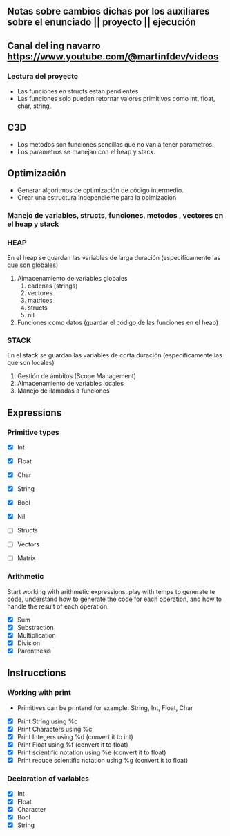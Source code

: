 ## Notas sobre cambios dichas por los auxiliares sobre el enunciado || proyecto || ejecución 
## Canal del ing navarro https://www.youtube.com/@martinfdev/videos
### Lectura del proyecto
- Las funciones en structs estan pendientes
- Las funciones solo pueden retornar valores primitivos como int, float, char, string.

## C3D

- Los metodos son funciones sencillas que no van a tener parametros.
- Los parametros se manejan con el heap y stack.

## Optimización

- Generar algoritmos de optimización de código intermedio.
- Crear una estructura independiente para la opimización 




### Manejo de variables, structs, funciones, metodos , vectores en el heap y stack


### HEAP
En el heap se guardan las variables de larga duración (especificamente las que son globales)

1. Almacenamiento de variables globales
   1. cadenas (strings)
   2. vectores
   3. matrices
   4. structs
   5. nil
2. Funciones como datos (guardar el código de las funciones en el heap)


### STACK
En el stack se guardan las variables de corta duración (especificamente las que son locales)

1. Gestión de ámbitos (Scope Management)
2. Almacenamiento de variables locales
3. Manejo de llamadas a funciones


## Expressions

### Primitive types
- [x] Int
- [x] Float
- [x] Char
- [x] String
- [x] Bool
- [x] Nil
- [ ] Structs
- [ ] Vectors
- [ ] Matrix


### Arithmetic
Start working with arithmetic expressions, play with temps to generate te code, understand how to generate the code for each operation, and how to handle the result of each operation.

- [x] Sum
- [x] Substraction
- [x] Multiplication
- [x] Division
- [x] Parenthesis

## Instrucctions

### Working with print 
- Primitives can be printend for example: String, Int, Float, Char
- [x] Print String using %c
- [x] Print Characters using %c
- [x] Print Integers using %d (convert it to int)
- [x] Print Float using %f (convert it to float)
- [x] Print scientific notation using %e (convert it to float)
- [x] Print reduce scientific notation using %g (convert it to float)

### Declaration of variables
- [x] Int
- [x] Float
- [x] Character
- [x] Bool
- [x] String 